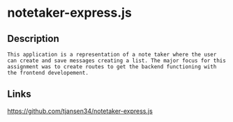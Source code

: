 # notetaker-express.js

## Description
    This application is a representation of a note taker where the user can create and save messages creating a list. The major focus for this assignment was to create routes to get the backend functioning with the frontend developement.
## Links
https://github.com/tjansen34/notetaker-express.js 
